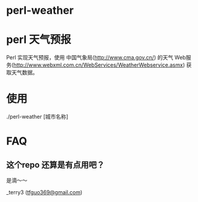 # perl-weather
# perl 天气预报

Perl 实现天气预报，使用 中国气象局(http://www.cma.gov.cn/) 的天气 Web服务(http://www.webxml.com.cn/WebServices/WeatherWebservice.asmx) 获取天气数据。
# 使用
  ./perl-weather [城市名称]
# FAQ

## 这个repo 还算是有点用吧？
是滴～～

_terry3 (tfguo369@gmail.com)